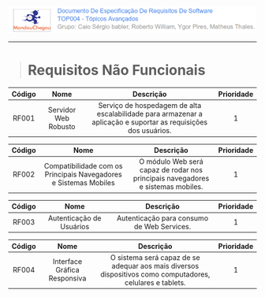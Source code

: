 ![](/assets/logo_mandou_chegou.png)

---

> # Requisitos Não Funcionais

| Código | Nome | Descrição | Prioridade |
| :---: | :---: | :---: | :---: |
| RF001 | Servidor Web Robusto | Serviço de hospedagem de alta escalabilidade para     armazenar a aplicação e    suportar as requisições     dos usuários. | 1 |

| Código | Nome | Descrição | Prioridade |
| :---: | :---: | :---: | :---: |
| RF002 | Compatibilidade com os     Principais Navegadores e   Sistemas Mobiles | O módulo Web será capaz  de rodar nos principais      navegadores e sistemas   mobiles. | 1 |

| Código | Nome | Descrição | Prioridade |
| :---: | :---: | :---: | :---: |
| RF003 | Autenticação de Usuários | Autenticação para consumo de Web Services. | 1 |



| Código  | Nome | Descrição | Prioridade |
| :---: | :---: | :---: | :---: |
| RF004 | Interface Gráfica                  Responsiva | O sistema será capaz de se adequar aos mais diversos dispositivos como              computadores, celulares e tablets. | 1 |




